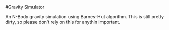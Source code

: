 #Gravity Simulator

An N-Body gravity simulation using Barnes–Hut algorithm. This is still pretty dirty, so please don't rely on this for anythin important.
